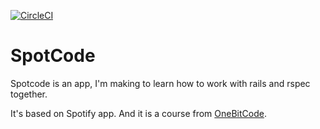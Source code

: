 [![CircleCI](https://circleci.com/gh/m-pereira/spotcode.svg?style=svg)](https://circleci.com/gh/m-pereira/spotcode)

# SpotCode

Spotcode is an app, I'm making to learn how to work with rails and rspec together.

It's based on Spotify app. And it is a course from [OneBitCode](https://onebitcode.com/).
